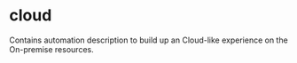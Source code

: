 # cloud
Contains automation description to build up an Cloud-like experience on the On-premise resources.

